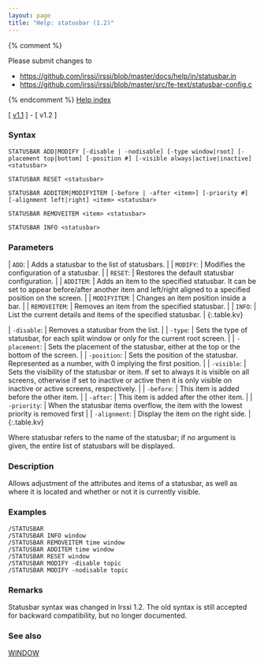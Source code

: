 ```yaml
---
layout: page
title: "Help: statusbar (1.2)"
---
```


{% comment %}

Please submit changes to
- https://github.com/irssi/irssi/blob/master/docs/help/in/statusbar.in
- https://github.com/irssi/irssi/blob/master/src/fe-text/statusbar-config.c


{% endcomment %}
[Help index](/documentation/help/index_(1.2))

[ [v1.1](/documentation/help/statusbar) ] - [ v1.2 ]

### Syntax ###

<div class="highlight irssisyntax"><pre style="\-\-cmdlen:12ch"><code><span class="synB">STATUSBAR</span> <span class="synB">ADD</span>|<span class="synB">MODIFY</span> <span class="syn10">[<span class="syn">-disable</span> | <span class="syn">-nodisable</span>]</span> <span class="syn10">[<span class="syn">-type</span> <span class="syn">window</span>|<span class="syn">root</span>]</span> <span class="syn10">[<span class="syn">-placement</span> <span class="syn">top</span>|<span class="syn">bottom</span>]</span> <span class="syn10">[<span class="syn">-position</span> <span class="syn">#</span>]</span> <span class="syn10">[<span class="syn">-visible</span> <span class="syn">always</span>|<span class="syn">active</span>|<span class="syn">inactive</span>]</span> <span class="synB05">&lt;statusbar></span></code></pre></div>


<div class="highlight irssisyntax"><pre style="\-\-cmdlen:15ch"><code><span class="synB">STATUSBAR</span> <span class="synB">RESET</span> <span class="synB05">&lt;statusbar></span></code></pre></div>


<div class="highlight irssisyntax"><pre style="\-\-cmdlen:16ch"><code><span class="synB">STATUSBAR</span> <span class="synB">ADDITEM</span>|<span class="synB">MODIFYITEM</span> <span class="syn10">[<span class="syn">-before</span> | <span class="syn">-after</span> <span class="syn09">&lt;item></span>]</span> <span class="syn10">[<span class="syn">-priority</span> <span class="syn">#</span>]</span> <span class="syn10">[<span class="syn">-alignment</span> <span class="syn">left</span>|<span class="syn">right</span>]</span> <span class="synB05">&lt;item></span> <span class="synB05">&lt;statusbar></span></code></pre></div>


<div class="highlight irssisyntax"><pre style="\-\-cmdlen:20ch"><code><span class="synB">STATUSBAR</span> <span class="synB">REMOVEITEM</span> <span class="synB05">&lt;item></span> <span class="synB05">&lt;statusbar></span></code></pre></div>


<div class="highlight irssisyntax"><pre style="\-\-cmdlen:14ch"><code><span class="synB">STATUSBAR</span> <span class="synB">INFO</span> <span class="synB05">&lt;statusbar></span></code></pre></div>



### Parameters ###


| `ADD`: |           Adds a statusbar to the list of statusbars. |
| `MODIFY`: |        Modifies the configuration of a statusbar. |
| `RESET`: |         Restores the default statusbar configuration. |
| `ADDITEM`: |       Adds an item to the specified statusbar. It can be set to appear before/after another item and left/right aligned to a specified position on the screen. |
| `MODIFYITEM`: |    Changes an item position inside a bar. |
| `REMOVEITEM`: |    Removes an item from the specified statusbar. |
| `INFO`: |          List the current details and items of the specified statusbar. |
{:.table.kv}


| `-disable`: |      Removes a statusbar from the list. |
| `-type`: |         Sets the type of statusbar, for each split window or only for the current root screen. |
| `-placement`: |    Sets the placement of the statusbar, either at the top or the bottom of the screen. |
| `-position`: |     Sets the position of the statusbar. Represented as a number, with 0 implying the first position. |
| `-visible`: |      Sets the visibility of the statusbar or item. If set to always it is visible on all screens, otherwise if set to inactive or active then it is only visible on inactive or active screens, respectively. |
| `-before`: |       This item is added before the other item. |
| `-after`: |        This item is added after the other item. |
| `-priority`: |     When the statusbar items overflow, the item with the lowest priority is removed first |
| `-alignment`: |    Display the item on the right side. |
{:.table.kv}

Where statusbar refers to the name of the statusbar; if no argument is
given, the entire list of statusbars will be displayed.

### Description ###

Allows adjustment of the attributes and items of a statusbar, as well
as where it is located and whether or not it is currently visible.

### Examples ###

    /STATUSBAR
    /STATUSBAR INFO window
    /STATUSBAR REMOVEITEM time window
    /STATUSBAR ADDITEM time window
    /STATUSBAR RESET window
    /STATUSBAR MODIFY -disable topic
    /STATUSBAR MODIFY -nodisable topic

### Remarks ###

Statusbar syntax was changed in Irssi 1.2. The old syntax is still
accepted for backward compatibility, but no longer documented.

### See also ###
[WINDOW](/documentation/help/window_(1.2))

